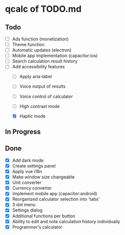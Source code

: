 # qcalc of TODO.md

## Todo

- [ ] Ads function (monetization)
- [ ] Theme function
- [ ] Automatic updates (electron)
- [ ] Mobile app implementation (capacitor:ios)
- [ ] Search calculation result history
- [ ] Add accessibility features
  - [ ] Apply aria-label
  - [ ] Voice output of results
  - [ ] Voice control of calculator
  - [ ] High contrast mode
  - [x] Haptic mode


## In Progress

## Done

- [x] Add dark mode
- [x] Create settings panel
- [x] Apply vue i18n
- [x] Make window size changeable
- [x] Unit converter
- [x] Currency converter
- [x] Implement mobile app (capacitor:android)
- [x] Reorganized calculator selection into 'tabs'
- [x] 3 dot menu
- [x] Settings dialog
- [x] Additional functions per button
- [x] Ability to edit and note calculation history individually
- [x] Programmer's calculator
